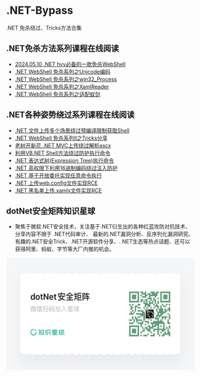 # .NET-Bypass
.NET 免杀绕过、Tricks方法合集

## .NET免杀方法系列课程在线阅读
+ [2024.05.10 .NET hvv必备的一款免杀WebShell](https://mp.weixin.qq.com/s/fy_sVwFNOGIMe-R6g6c4dQ)
+ [.NET WebShell 免杀系列之Unicode编码](https://mp.weixin.qq.com/s/VIsJlDmWGD0QcgBDDsRP9g)
+ [.NET WebShell 免杀系列之win32_Process](https://mp.weixin.qq.com/s/H_-g5xcdqMaXmysBnTBUug)
+ [.NET WebShell 免杀系列之XamlReader](https://mp.weixin.qq.com/s/xl3sa4cyFOuEocZSGtq6bA)
+ [.NET WebShell 免杀系列之适配蚁剑](https://mp.weixin.qq.com/s/wk_DVcL8rqeuAh4i-tvboQ)

## .NET各种姿势绕过系列课程在线阅读
+ [.NET 文件上传多个场景绕过预编译限制获取Shell](https://mp.weixin.qq.com/s/o9qZefyIAnaFWSME0g1Jzw)
+ [.NET WebShell 免杀系列Ⅱ之Tricks分享](https://mp.weixin.qq.com/s/3pFFyJF3U9-sIHEF-T4wPA)
+ [老树开新花 .NET MVC上传绕过解析ascx](https://mp.weixin.qq.com/s?__biz=MzUyOTc3NTQ5MA==&mid=2247486399&idx=1&sn=1b891333ceb6ee6aa39d416a5a662e68&chksm=fa5aa552cd2d2c4455ca64d8741fadb469410b5827610d1f18201fff0ea8542068fddbbf5ee3&token=135931015&lang=zh_CN#rd)
+ [利用VB.NET Shell方法绕过防护执行命令](https://mp.weixin.qq.com/s?__biz=MzUyOTc3NTQ5MA==&mid=2247486577&idx=1&sn=e493663a103a1e18d0ceaef18c58c6f3&chksm=fa5aa29ccd2d2b8ad513f776ee8179c8f87d9ae6c6b55905e7c92832130d3f84d39d32b6b369&token=2084824719&lang=zh_CN#rd)
+ [.NET 表达式树(Expression Tree)执行命令](https://mp.weixin.qq.com/s/jRpHJUgrpnX2zXBBg_-M8A)
+ [.NET 高权限下利用16进制编码绕过注入防护](https://mp.weixin.qq.com/s/M-Fwp6TzDquBslJ7ubdvCQ)
+ [.NET 基于开放委托实现任意命令执行](https://mp.weixin.qq.com/s/LIWTlISwVx7XRk9_Ibu1aQ)
+ [.NET 上传web.config文件实现RCE](https://mp.weixin.qq.com/s/xNOOkmFNwaArKDuzDTCoAA)
+ [.NET 黑名单上传.xamlx文件实现RCE](https://mp.weixin.qq.com/s/Mrn9r-v_IJcdnYmkGUReYA)
  
## dotNet安全矩阵知识星球 
+ 聚焦于微软.NET安全技术，关注基于.NET衍生出的各种红蓝攻防对抗技术、分享内容不限于 .NET代码审计、 最新的.NET漏洞分析、反序列化漏洞研究、有趣的.NET安全Trick、.NET开源软件分享、. NET生态等热点话题、还可以获得阿里、蚂蚁、字节等大厂内推的机会。
<img src="51121224455454T3.jpg" width="600" height="300" />

